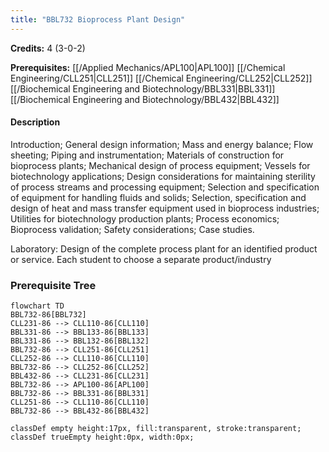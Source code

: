 ```yaml
---
title: "BBL732 Bioprocess Plant Design"
---
```

**Credits:** 4 (3-0-2)

**Prerequisites:** [[/Applied Mechanics/APL100|APL100]] [[/Chemical Engineering/CLL251|CLL251]] [[/Chemical Engineering/CLL252|CLL252]] [[/Biochemical Engineering and Biotechnology/BBL331|BBL331]] [[/Biochemical Engineering and Biotechnology/BBL432|BBL432]]

#### Description
Introduction; General design information; Mass and energy balance; Flow sheeting; Piping and instrumentation; Materials of construction for bioprocess plants; Mechanical design of process equipment; Vessels for biotechnology applications; Design considerations for maintaining sterility of process streams and processing equipment; Selection and specification of equipment for handling fluids and solids; Selection, specification and design of heat and mass transfer equipment used in bioprocess industries; Utilities for biotechnology production plants; Process economics; Bioprocess validation; Safety considerations; Case studies.

Laboratory: Design of the complete process plant for an identified product or service. Each student to choose a separate product/industry

### Prerequisite Tree

```mermaid
flowchart TD
BBL732-86[BBL732]
CLL231-86 --> CLL110-86[CLL110]
BBL331-86 --> BBL133-86[BBL133]
BBL331-86 --> BBL132-86[BBL132]
BBL732-86 --> CLL251-86[CLL251]
CLL252-86 --> CLL110-86[CLL110]
BBL732-86 --> CLL252-86[CLL252]
BBL432-86 --> CLL231-86[CLL231]
BBL732-86 --> APL100-86[APL100]
BBL732-86 --> BBL331-86[BBL331]
CLL251-86 --> CLL110-86[CLL110]
BBL732-86 --> BBL432-86[BBL432]

classDef empty height:17px, fill:transparent, stroke:transparent;
classDef trueEmpty height:0px, width:0px;
```